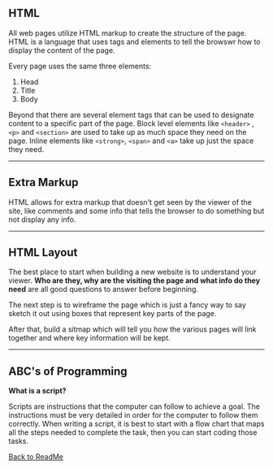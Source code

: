 ## HTML 

All web pages utilize HTML markup to create the structure of the page. HTML is a language that uses tags and elements to tell the browswr how to display the content of the page.

Every page uses the same three elements:
1. Head
1. Title
1. Body

Beyond that there are several element tags that can be used to designate content to a specific part of the page. Block level elements like `<header>` ,`<p>` and `<section>` are used to take up as much space they need on the page. Inline elements like `<strong>`, `<span>` and `<a>` take up just the space they need.

---

## Extra Markup

HTML allows for extra markup that doesn't get seen by the viewer of the site, like comments and some info that tells the browser to do something but not display any info.

---


## HTML Layout

The best place to start when building a new website is to understand your viewer. **Who are they, why are the visiting the page and what info do they need** are all good questions to answer before beginning.

The next step is to wireframe the page which is just a fancy way to say sketch it out using boxes that represent key parts of the page. 

After that, build a sitmap which will tell you how the various pages will link together and where key information will be kept. 

---

## ABC's of Programming

**What is a script?**

Scripts are instructions that the computer can follow to achieve a goal. The instructions must be very detailed in order for the computer to follow them correctly. When writing a script, it is best to start with a flow chart that maps all the steps needed to complete the task, then you can start coding those tasks.


[Back to ReadMe](../README.md)